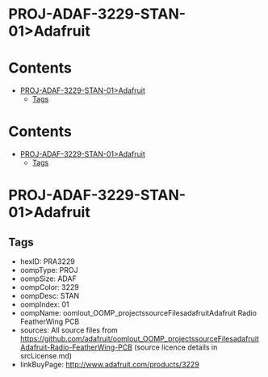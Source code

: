 
PROJ-ADAF-3229-STAN-01>Adafruit
===============================

Contents
========

* [PROJ-ADAF-3229-STAN-01>Adafruit](#proj-adaf-3229-stan-01adafruit)
	* [Tags](#tags)

Contents
========

* [PROJ-ADAF-3229-STAN-01>Adafruit](#proj-adaf-3229-stan-01adafruit)
	* [Tags](#tags)

# PROJ-ADAF-3229-STAN-01>Adafruit

## Tags

- hexID: PRA3229
- oompType: PROJ
- oompSize: ADAF
- oompColor: 3229
- oompDesc: STAN
- oompIndex: 01
- oompName: oomlout_OOMP_projectssourceFilesadafruitAdafruit Radio FeatherWing PCB
- sources: All source files from https://github.com/adafruit/oomlout_OOMP_projectssourceFilesadafruitAdafruit-Radio-FeatherWing-PCB (source licence details in srcLicense.md)
- linkBuyPage: http://www.adafruit.com/products/3229
